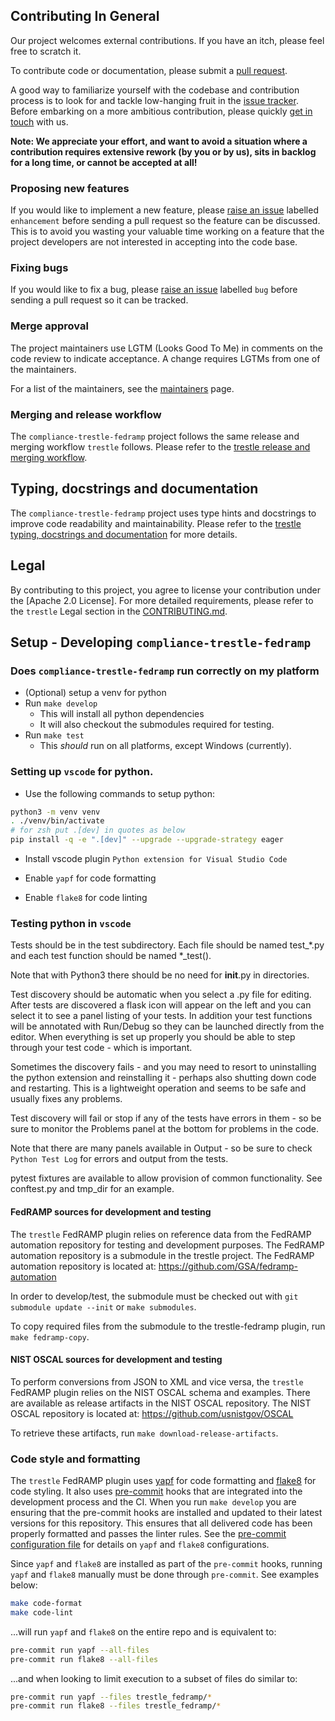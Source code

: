 ## Contributing In General

Our project welcomes external contributions. If you have an itch, please feel
free to scratch it.

To contribute code or documentation, please submit a [pull request](https://github.com/oscal-compass/compliance-trestle-fedramp/pulls).

A good way to familiarize yourself with the codebase and contribution process is
to look for and tackle low-hanging fruit in the [issue tracker](https://github.com/oscal-compass/compliance-trestle-fedramp/issues).
Before embarking on a more ambitious contribution, please quickly [get in touch](https://github.com/oscal-compass/compliance-trestle-fedramp/blob/develop/MAINTAINERS.md) with us.

**Note: We appreciate your effort, and want to avoid a situation where a contribution
requires extensive rework (by you or by us), sits in backlog for a long time, or
cannot be accepted at all!**

### Proposing new features

If you would like to implement a new feature, please [raise an issue](https://github.com/oscal-compass/compliance-trestle-fedramp/issues)
labelled `enhancement` before sending a pull request so the feature can be discussed. This is to avoid
you wasting your valuable time working on a feature that the project developers
are not interested in accepting into the code base.

### Fixing bugs

If you would like to fix a bug, please [raise an issue](https://github.com/oscal-compass/compliance-trestle-fedramp/issues) labelled `bug` before sending a
pull request so it can be tracked.

### Merge approval

The project maintainers use LGTM (Looks Good To Me) in comments on the code
review to indicate acceptance. A change requires LGTMs from one of the maintainers.

For a list of the maintainers, see the [maintainers](https://github.com/oscal-compass/compliance-trestle-fedramp/blob/develop/MAINTAINERS.md) page.

### Merging and release workflow

The `compliance-trestle-fedramp` project follows the same release and merging workflow `trestle` follows. Please refer to the [trestle release and merging workflow](https://github.com/oscal-compass/compliance-trestle/blob/develop/CONTRIBUTING.md#trestle-merging-and-release-workflow).

## Typing, docstrings and documentation

The `compliance-trestle-fedramp` project uses type hints and docstrings to improve code readability and maintainability. Please refer to the [trestle typing, docstrings and documentation](https://github.com/oscal-compass/compliance-trestle/blob/develop/CONTRIBUTING.md#typing-docstrings-and-documentation) for more details.

## Legal

By contributing to this project, you agree to license your contribution under the \[Apache 2.0 License\]. For more detailed requirements, please refer to the `trestle`  Legal section in the [CONTRIBUTING.md](https://github.com/oscal-compass/compliance-trestle/blob/develop/CONTRIBUTING.md#legal).

## Setup - Developing `compliance-trestle-fedramp`

### Does `compliance-trestle-fedramp` run correctly on my platform

- (Optional) setup a venv for python
- Run `make develop`
  - This will install all python dependencies
  - It will also checkout the submodules required for testing.
- Run `make test`
  - This *should* run on all platforms, except Windows (currently).

### Setting up `vscode` for python.

- Use the following commands to setup python:

```bash
python3 -m venv venv
. ./venv/bin/activate
# for zsh put .[dev] in quotes as below
pip install -q -e ".[dev]" --upgrade --upgrade-strategy eager
```

- Install vscode plugin `Python extension for Visual Studio Code`

- Enable `yapf` for code formatting

- Enable `flake8` for code linting

### Testing python in `vscode`

Tests should be in the test subdirectory. Each file should be named test\_\*.py and each test function should be named \*\_test().

Note that with Python3 there should be no need for __init__.py in directories.

Test discovery should be automatic when you select a .py file for editing. After tests are discovered a flask icon will appear on the left and you can select it to see a panel listing of your tests.  In addition your test functions will be annotated with Run/Debug so they can be launched directly from the editor.  When everything is set up properly you should be able to step through your test code - which is important.

Sometimes the discovery fails - and you may need to resort to uninstalling the python extension and reinstalling it - perhaps also shutting down code and restarting.  This is a lightweight operation and seems to be safe and usually fixes any problems.

Test discovery will fail or stop if any of the tests have errors in them - so be sure to monitor the Problems panel at the bottom for problems in the code.

Note that there are many panels available in Output - so be sure to check `Python Test Log` for errors and output from the tests.

pytest fixtures are available to allow provision of common functionality.  See conftest.py and tmp_dir for an example.

#### FedRAMP sources for development and testing

The `trestle` FedRAMP plugin relies on reference data from the FedRAMP automation repository for testing and development purposes. The FedRAMP automation repository is a submodule in the trestle project. The FedRAMP automation repository is located at: https://github.com/GSA/fedramp-automation

In order to develop/test, the submodule must be checked out with `git submodule update --init` or `make submodules`.

To copy required files from the submodule to the trestle-fedramp plugin, run `make fedramp-copy`.

#### NIST OSCAL sources for development and testing

To perform conversions from JSON to XML and vice versa, the `trestle` FedRAMP plugin relies on the NIST OSCAL schema and examples. There are available as release artifacts in the NIST OSCAL repository. The NIST OSCAL repository is located at: https://github.com/usnistgov/OSCAL

To retrieve these artifacts, run `make download-release-artifacts`.

### Code style and formatting

The `trestle` FedRAMP plugin uses [yapf](https://github.com/google/yapf) for code formatting and [flake8](https://flake8.pycqa.org/en/latest/) for code styling.  It also uses [pre-commit](https://pre-commit.com/) hooks that are integrated into the development process and the CI. When you run `make develop` you are ensuring that the pre-commit hooks are installed and updated to their latest versions for this repository. This ensures that all delivered code has been properly formatted
and passes the linter rules.  See the [pre-commit configuration file](https://github.com/oscal-compass/compliance-trestle-fedramp/blob/develop/.pre-commit-config.yaml) for details on
`yapf` and `flake8` configurations.

Since `yapf` and `flake8` are installed as part of the `pre-commit` hooks, running `yapf` and `flake8`
manually must be done through `pre-commit`.  See examples below:

```bash
make code-format
make code-lint
```

...will run `yapf` and `flake8` on the entire repo and is equivalent to:

```bash
pre-commit run yapf --all-files
pre-commit run flake8 --all-files
```

...and when looking to limit execution to a subset of files do similar to:

```bash
pre-commit run yapf --files trestle_fedramp/*
pre-commit run flake8 --files trestle_fedramp/*
```

